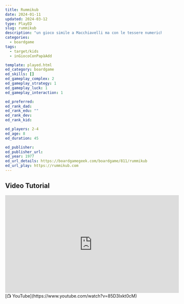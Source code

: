 ```yaml
---
title: Rummikub
date: 2024-01-11
updated: 2024-03-12
type: PlayED
slug: rummikub
description: "un gioco simile a Macchiavelli ma con le tessere numeriche. Semplice ma potenzialmente intrigante per prendere dimestichezza con i numeri"
categories:
  - boardgame
tags:
  - target/kids
  - inGiocoConPapàAdd

template: played.html
ed_category: boardgame
ed_skills: []
ed_gameplay_complex: 2
ed_gameplay_strategy: 1
ed_gameplay_luck: 1
ed_gameplay_interaction: 1

ed_preferred: 
ed_rank_dad: 
ed_rank_edu: ""
ed_rank_dev: 
ed_rank_kid: 

ed_players: 2-4
ed_age: 8
ed_duration: 45

ed_publisher: 
ed_publisher_url: 
ed_year: 1977
ed_url_details: https://boardgamegeek.com/boardgame/811/rummikub
ed_url_play: https://rummikub.com
---
```


## Video Tutorial

<iframe width="560" height="315" src="https://www.youtube-nocookie.com/embed/85D3Ixkt0cM?si=ZhFpGITUwDV0hQ_8" title="YouTube video player" frameborder="0" allow="accelerometer; autoplay; clipboard-write; encrypted-media; gyroscope; picture-in-picture; web-share" allowfullscreen></iframe>
[📺 YouTube](https://www.youtube.com/watch?v=85D3Ixkt0cM)
